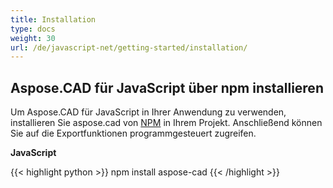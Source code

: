 ```yaml
---
title: Installation
type: docs
weight: 30
url: /de/javascript-net/getting-started/installation/
---
```


## **Aspose.CAD für JavaScript über npm installieren**

Um Aspose.CAD für JavaScript in Ihrer Anwendung zu verwenden, installieren Sie aspose.cad von [NPM](https://www.npmjs.com/@aspose-cad/) in Ihrem Projekt. Anschließend können Sie auf die Exportfunktionen programmgesteuert zugreifen.

**JavaScript**

{{< highlight python >}}
npm install aspose-cad
{{< /highlight >}}
